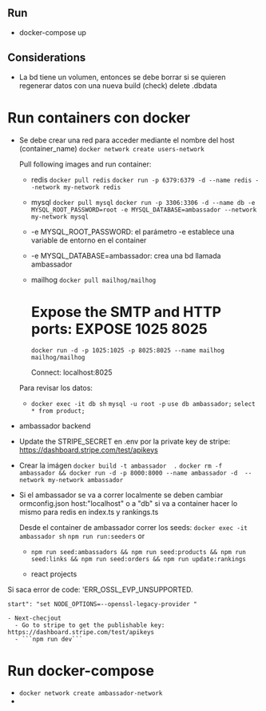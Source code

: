 ## Run

- docker-compose up 

## Considerations

- La bd tiene un volumen, entonces se debe borrar si se quieren regenerar datos con una nueva build (check)
 delete .dbdata

# Run containers con docker

- Se debe crear una red para acceder mediante el nombre del host (container_name)
```docker network create users-network```

    Pull following images and run container:
    - redis
  ```docker pull redis```
  ```docker run -p 6379:6379 -d --name redis --network my-network redis```

    - mysql
  ```docker pull mysql```
  ```docker run -p 3306:3306 -d --name db -e MYSQL_ROOT_PASSWORD=root -e MYSQL_DATABASE=ambassador --network my-network mysql```
    - -e MYSQL_ROOT_PASSWORD: el parámetro -e establece una variable de entorno en el container
    - -e MYSQL_DATABASE=ambassador: crea una bd llamada ambassador

  - mailhog
    ```docker pull mailhog/mailhog```
    # Expose the SMTP and HTTP ports: EXPOSE 1025 8025
    ```docker run -d -p 1025:1025 -p 8025:8025 --name mailhog mailhog/mailhog```
    
    Connect: localhost:8025

  Para revisar los datos:
  - ```docker exec -it db sh```
   ```mysql -u root -p```
    ```use db ambassador;```
     ```select * from product;```

     
- ambassador backend
 - Update the STRIPE_SECRET en .env  por la private key de stripe: https://dashboard.stripe.com/test/apikeys
 - Crear la imágen
   ```docker build -t ambassador  .```
   ```docker rm -f ambassador && docker run -d -p 8000:8000 --name ambassador -d  --network my-network ambassador```

  - Si el ambassador se va a correr localmente se deben cambiar ormconfig.json host:"localhost" o a "db" si va a container
    hacer lo mismo para redis en index.ts y rankings.ts

    Desde el container de ambassador correr los seeds: 
    ```docker exec -it ambassador sh```
    ```npm run run:seeders```
      or     
    - ```npm run seed:ambassadors && npm run seed:products && npm run seed:links && npm run seed:orders && npm run update:rankings```

    - react projects

  Si saca error de code: 'ERR_OSSL_EVP_UNSUPPORTED.

    start": "set NODE_OPTIONS=--openssl-legacy-provider "

    - Next-checjout
      - Go to stripe to get the publishable key: https://dashboard.stripe.com/test/apikeys
      - ```npm run dev```

# Run docker-compose

- ```docker network create ambassador-network```
- 